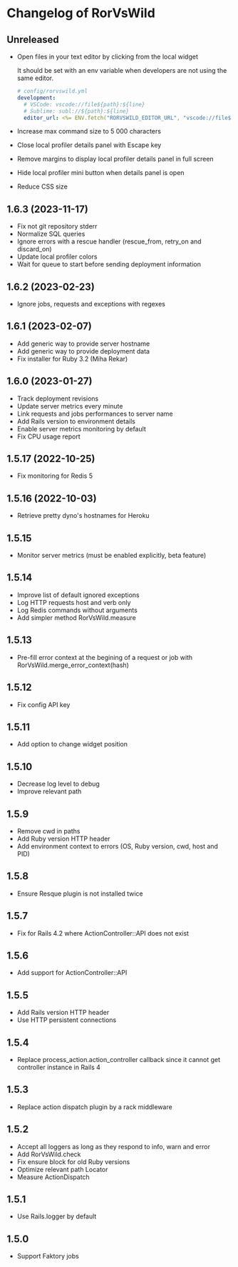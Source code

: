 # Changelog of RorVsWild

## Unreleased

* Open files in your text editor by clicking from the local widget

  It should be set with an env variable when developers are not using the same editor.

  ```yaml
  # config/rorvswild.yml
  development:
    # VSCode: vscode://file${path}:${line}
    # Sublime: subl://${path}:${line}
    editor_url: <%= ENV.fetch("RORVSWILD_EDITOR_URL", "vscode://file${path}:${line}") %>
  ```

* Increase max command size to 5 000 characters
* Close local profiler details panel with Escape key
* Remove margins to display local profiler details panel in full screen
* Hide local profiler mini button when details panel is open
* Reduce CSS size

## 1.6.3 (2023-11-17)

* Fix not git repository stderr
* Normalize SQL queries
* Ignore errors with a rescue handler (rescue_from, retry_on and discard_on)
* Update local profiler colors
* Wait for queue to start before sending deployment information

## 1.6.2 (2023-02-23)

* Ignore jobs, requests and exceptions with regexes

## 1.6.1 (2023-02-07)

* Add generic way to provide server hostname
* Add generic way to provide deployment data
* Fix installer for Ruby 3.2 (Miha Rekar)

## 1.6.0 (2023-01-27)

* Track deployment revisions
* Update server metrics every minute
* Link requests and jobs performances to server name
* Add Rails version to environment details
* Enable server metrics monitoring by default
* Fix CPU usage report

## 1.5.17 (2022-10-25)

* Fix monitoring for Redis 5

## 1.5.16 (2022-10-03)

* Retrieve pretty dyno's hostnames for Heroku

## 1.5.15

* Monitor server metrics (must be enabled explicitly, beta feature)

## 1.5.14

* Improve list of default ignored exceptions
* Log HTTP requests host and verb only
* Log Redis commands without arguments
* Add simpler method RorVsWild.measure

## 1.5.13

* Pre-fill error context at the begining of a request or job with RorVsWild.merge_error_context(hash)

## 1.5.12

* Fix config API key

## 1.5.11

* Add option to change widget position

## 1.5.10

* Decrease log level to debug
* Improve relevant path

## 1.5.9

* Remove cwd in paths
* Add Ruby version HTTP header
* Add environment context to errors (OS, Ruby version, cwd, host and PID)

## 1.5.8

* Ensure Resque plugin is not installed twice

## 1.5.7

* Fix for Rails 4.2 where ActionController::API does not exist

## 1.5.6

* Add support for ActionController::API

## 1.5.5

* Add Rails version HTTP header
* Use HTTP persistent connections

## 1.5.4

* Replace process_action.action_controller callback since it cannot get controller instance in Rails 4

## 1.5.3

* Replace action dispatch plugin by a rack middleware

## 1.5.2

* Accept all loggers as long as they respond to info, warn and error
* Add RorVsWild.check
* Fix ensure block for old Ruby versions
* Optimize relevant path Locator
* Measure ActionDispatch

## 1.5.1

* Use Rails.logger by default

## 1.5.0

* Support Faktory jobs
